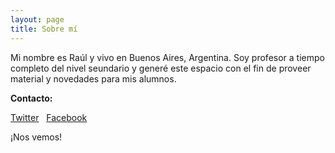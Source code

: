 ```yaml
---
layout: page
title: Sobre mí
---
```


Mi nombre es Raúl y vivo en Buenos Aires, Argentina. Soy profesor a tiempo completo del nivel seundario y generé este espacio con el fin de proveer material y novedades para mis alumnos. 

**Contacto:** 

<i class="fa fa-twitter" aria-hidden="true"></i> [Twitter](https://www.twitter.com/la9una "Seguime en Twitter") &nbsp; <i class="fa fa-facebook-official" aria-hidden="true"></i> [Facebook](https://www.facebook.com/rauljesuslopez "Mi perfil en Facebook")

¡Nos vemos!
